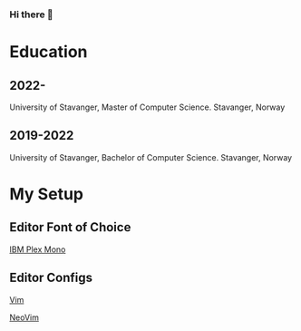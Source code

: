### Hi there 👋
# Education
## 2022-
University of Stavanger, Master of Computer Science. Stavanger, Norway
## 2019-2022
University of Stavanger, Bachelor of Computer Science. Stavanger, Norway
<!--
**vidarandrebo/vidarandrebo** is a ✨ _special_ ✨ repository because its `README.md` (this file) appears on your GitHub profile.

Here are some ideas to get you started:

- 🔭 I’m currently working on ...
- 🌱 I’m currently learning ...
- 👯 I’m looking to collaborate on ...
- 🤔 I’m looking for help with ...
- 💬 Ask me about ...
- 📫 How to reach me: ...
- 😄 Pronouns: ...
- ⚡ Fun fact: ...
-->
# My Setup
## Editor Font of Choice
[IBM Plex Mono](https://github.com/IBM/plex)

## Editor Configs
[Vim](.vimrc)

[NeoVim](init.vim)
